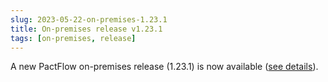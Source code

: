 ```yaml
---
slug: 2023-05-22-on-premises-1.23.1
title: On-premises release v1.23.1
tags: [on-premises, release]
---
```


A new PactFlow on-premises release (1.23.1) is now available ([see details](/docs/on-premises/releases/1.23.1)).